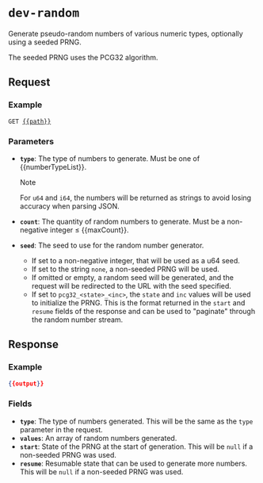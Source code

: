 # `dev-random`

Generate pseudo-random numbers of various numeric types, optionally using a seeded PRNG.

The seeded PRNG uses the PCG32 algorithm.

## Request

### Example

<pre><code>GET <a target="_blank" href="{{href}}">{{path}}</a></code></pre>

### Parameters

- **`type`**: The type of numbers to generate. Must be one of {{numberTypeList}}.
  > [!NOTE]
  > For `u64` and `i64`, the numbers will be returned as strings to avoid losing accuracy when parsing JSON.

- **`count`**: The quantity of random numbers to generate. Must be a non-negative integer ≤ {{maxCount}}.

- **`seed`**: The seed to use for the random number generator.
  - If set to a non-negative integer, that will be used as a u64 seed.
  - If set to the string `none`, a non-seeded PRNG will be used.
  - If omitted or empty, a random seed will be generated, and the request will be redirected to the URL with the
    seed specified.
  - If set to `pcg32_<state>_<inc>`, the `state` and `inc` values will be used to initialize the PRNG. This is
    the format returned in the `start` and `resume` fields of the response and can be used to "paginate" through the
    random number stream.

## Response

### Example

```json
{{output}}
```

### Fields

- **`type`**: The type of numbers generated. This will be the same as the `type` parameter in the request.
- **`values`**: An array of random numbers generated.
- **`start`**: State of the PRNG at the start of generation. This will be `null` if a non-seeded PRNG was used.
- **`resume`**: Resumable state that can be used to generate more numbers. This will be `null` if a non-seeded
  PRNG was used.
